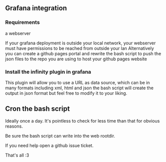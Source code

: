 ## Grafana integration

### Requirements

a webserver 

If your grafana deployment is outside your local network, your webserver must have permissions to be reached from outside your lan
Alternatively you can create a github pages portal and rewrite the bash script to push the json files to the repo you are using
to host your github pages website


### Install the infinity plugin in grafana

This plugin will allow you to use a URL as data source, which can be in many formats including xml, html and json
the bash script will create the output in json format but feel free to modify it to your liking.


## Cron the bash script

Ideally once a day. It's pointless to check for less time than that for obvious reasons. 

Be sure the bash script can write into the web rootdir.


If you need help open a github issue ticket. 

That's all :3
